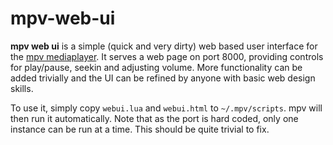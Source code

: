 # mpv-web-ui
**mpv web ui** is a simple (quick and very dirty) web based user interface for
the [mpv mediaplayer](http://mpv.io/). It serves a web page on port 8000,
providing controls for play/pause, seekin and adjusting volume. More
functionality can be added trivially and the UI can be refined by anyone with
basic web design skills.

To use it, simply copy `webui.lua` and `webui.html` to `~/.mpv/scripts`. mpv
will then run it automatically. Note that as the port is hard coded, only one
instance can be run at a time. This should be quite trivial to fix.
